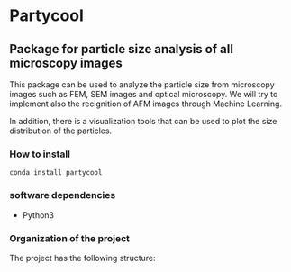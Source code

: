 # Partycool
## Package for particle size analysis of all microscopy images
This package can be used to analyze the particle size from microscopy images such as FEM, SEM images and optical microscopy.
We will try to implement also the recignition of AFM images through Machine Learning.

In addition, there is a visualization tools that can be used to plot the size distribution of the particles. 
### How to install
```
conda install partycool
```
### software dependencies
* Python3
### Organization of the project
The project has the following structure:

